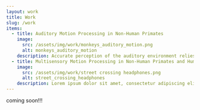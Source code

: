 ```yaml
---
layout: work
title: Work
slug: /work
items:
  - title: Auditory Motion Processing in Non-Human Primates
    image:
      src: /assets/img/work/monkeys_auditory_motion.png
      alt: monkeys_auditory_motion
    description: Accurate perception of the auditory environment relies on the capacity to encode the movement present. Movement is defined as a change in location over time. The resulting property of speed or velocity is derived from a moving stimuli’s duration and displacement; however, it is unclear whether velocity (a specific displacement within a specific duration), displacement, or duration is the key factor in movement threshold. Sensitivity to these motion parameters must be understood in a psychophysically meaningful way in order to manage their covariation in the experimental design and the interpretation of the effective stimulus underlying the perception of auditory motion direction. We trained two macaque monkeys to respond to the direction of a simulated motion stimulus presented at various signal-to-noise ratios, velocities, durations, and displacements, and compared the sensitivity to motion direction across conditions. This study represents the first concerted effort to understand the span and limits of non-human primate auditory motion perception to laterally moving noise stimuli. 
  - title: Multisensory Motion Processing in Non-Human Primates and Humans
    image:
      src: /assets/img/work/street crossing headphones.png
      alt: street_crossing_headphones
    description: Lorem ipsum dolor sit amet, consectetur adipiscing elit, sed do eiusmod tempor incididunt ut labore et dolore magna aliqua. Ut enim ad minim veniam, quis nostrud exercitation ullamco laboris nisi ut aliquip ex ea commodo consequat. Duis aute irure dolor in reprehenderit in voluptate velit esse cillum dolore eu fugiat nulla pariatur.
---
```


coming soon!!!
<br />
<br />